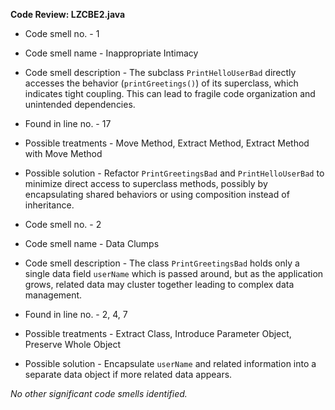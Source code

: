 **Code Review: LZCBE2.java**

- Code smell no. - 1
- Code smell name - Inappropriate Intimacy
- Code smell description - The subclass `PrintHelloUserBad` directly accesses the behavior (`printGreetings()`) of its superclass, which indicates tight coupling. This can lead to fragile code organization and unintended dependencies.
- Found in line no. - 17
- Possible treatments - Move Method, Extract Method, Extract Method with Move Method
- Possible solution - Refactor `PrintGreetingsBad` and `PrintHelloUserBad` to minimize direct access to superclass methods, possibly by encapsulating shared behaviors or using composition instead of inheritance.

- Code smell no. - 2
- Code smell name - Data Clumps
- Code smell description - The class `PrintGreetingsBad` holds only a single data field `userName` which is passed around, but as the application grows, related data may cluster together leading to complex data management.
- Found in line no. - 2, 4, 7
- Possible treatments - Extract Class, Introduce Parameter Object, Preserve Whole Object
- Possible solution - Encapsulate `userName` and related information into a separate data object if more related data appears.

*No other significant code smells identified.*